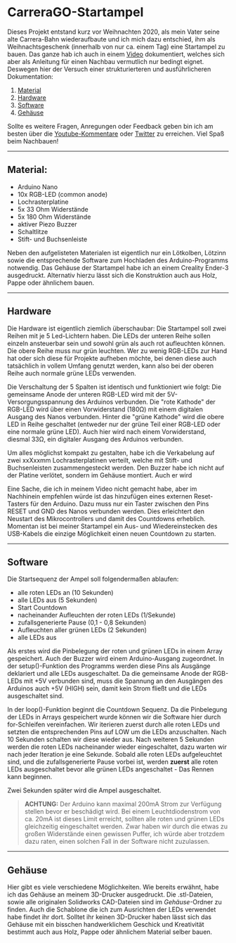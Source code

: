 # CarreraGO-Startampel
Dieses Projekt entstand kurz vor Weihnachten 2020, als mein Vater seine alte Carrera-Bahn wiederaufbaute und ich mich dazu entschied, ihm als Weihnachtsgeschenk (innerhalb von nur ca. einem Tag) eine Startampel zu bauen. Das ganze hab ich auch in einem [Video](https://youtu.be/q5Slh3TaYYY) dokumentiert, welches sich aber als Anleitung für einen Nachbau vermutlich nur bedingt eignet. Deswegen hier der Versuch einer strukturierteren und ausführlicheren Dokumentation:

1. [Material](#material)
2. [Hardware](#hardware)
3. [Software](#software)
4. [Gehäuse](#gehäuse)

Sollte es weitere Fragen, Anregungen oder Feedback geben bin ich am besten über die [Youtube-Kommentare](https://youtu.be/q5Slh3TaYYY) oder [Twitter](https://twitter.com/FeilerMoritz) zu erreichen. Viel Spaß beim Nachbauen! 

---
## Material:

- Arduino Nano
- 10x RGB-LED (common anode)
- Lochrasterplatine 
- 5x 33 Ohm Widerstände
- 5x 180 Ohm Widerstände
- aktiver Piezo Buzzer
- Schaltlitze
- Stift- und Buchsenleiste

Neben den aufgelisteten Materialen ist eigentlich nur ein Lötkolben, Lötzinn sowie die entsprechende Software zum Hochladen des Arduino-Programms notwendig. Das Gehäuse der Startampel habe ich an einem Creality Ender-3 ausgedruckt. Alternativ hierzu lässt sich die Konstruktion auch aus Holz, Pappe oder ähnlichem bauen. 

---
## Hardware
Die Hardware ist eigentlich ziemlich überschaubar: Die Startampel soll zwei Reihen mit je 5 Led-Lichtern haben. Die LEDs der unteren Reihe sollen einzeln ansteuerbar sein und sowohl grün als auch rot aufleuchten können. Die obere Reihe muss nur grün leuchten. Wer zu wenig RGB-LEDs zur Hand hat oder sich diese für Projekte aufheben möchte, bei denen diese auch tatsächlich in vollem Umfang genutzt werden, kann also bei der oberen Reihe auch normale grüne LEDs verwenden.

Die Verschaltung der 5 Spalten ist identisch und funktioniert wie folgt: Die gemeinsame Anode der unteren RGB-LED wird mit der 5V-Versorgungsspannung des Arduinos verbunden. Die "rote Kathode" der RGB-LED wird über einen Vorwiderstand (180Ω) mit einem digitalen Ausgang des Nanos verbunden. Hinter die "grüne Kathode" wird die obere LED in Reihe geschaltet (entweder nur der grüne Teil einer RGB-LED oder eine normale grüne LED). Auch hier wird nach einem Vorwiderstand, diesmal 33Ω, ein digitaler Ausgang des Arduinos verbunden. 

Um alles möglichst kompakt zu gestalten, habe ich die Verkabelung auf zwei xxXxxmm Lochrasterplatinen verteilt, welche mit Stift- und Buchsenleisten zusammengesteckt werden. Den Buzzer habe ich nicht auf der Platine verlötet, sondern im Gehäuse montiert. Auch er wird 

Eine Sache, die ich in meinem Video nicht gemacht habe, aber im Nachhinein empfehlen würde ist das hinzufügen eines externen Reset-Tasters für den Arduino. Dazu muss nur ein Taster zwischen den Pins RESET und GND des Nanos verbunden werden. Dies erleichtert den Neustart des Mikrocontrollers und damit des Countdowns erheblich. Momentan ist bei meiner Startampel ein Aus- und Wiedereinstecken des USB-Kabels die einzige Möglichkeit einen neuen Countdown zu starten. 

---
## Software
Die Startsequenz der Ampel soll folgendermaßen ablaufen:
- alle roten LEDs an (10 Sekunden)
- alle LEDs aus (5 Sekunden)
- Start Countdown
- nacheinander Aufleuchten der roten LEDs (1/Sekunde)
- zufallsgenerierte Pause (0,1 - 0,8 Sekunden)
- Aufleuchten aller grünen LEDs (2 Sekunden)
- alle LEDs aus

Als erstes wird die Pinbelegung der roten und grünen LEDs in einem Array gespeichert. Auch der Buzzer wird einem Arduino-Ausgang zugeordnet. 
In der setup()-Funktion des Programms werden diese Pins als Ausgänge deklariert und alle LEDs ausgeschaltet. Da die gemeinsame Anode der RGB-LEDs mit +5V verbunden sind, muss die Spannung an den Ausgängen des Arduinos auch +5V (HIGH) sein, damit kein Strom fließt und die LEDs ausgeschaltet sind.

In der loop()-Funktion beginnt die Countdown Sequenz. Da die Pinbelegung der LEDs in Arrays gespeichert wurde können wir die Software hier durch for-Schleifen vereinfachen. Wir iterieren zuerst durch alle roten LEDs und setzten die entsprechenden Pins auf LOW um die LEDs anzuschalten. Nach 10 Sekunden schalten wir diese wieder aus. Nach weiteren 5 Sekunden werden die roten LEDs nacheinander wieder eingeschaltet, dazu warten wir nach jeder Iteration je eine Sekunde.
Sobald alle roten LEDs aufgeleuchtet sind, und die zufallsgenerierte Pause vorbei ist, werden **zuerst** alle roten LEDs ausgeschaltet bevor alle grünen LEDs angeschaltet - Das Rennen kann beginnen. 

Zwei Sekunden später wird die Ampel ausgeschaltet. 

> **ACHTUNG:** Der Arduino kann maximal 200mA Strom zur Verfügung stellen bevor er beschädigt wird. Bei einem Leuchtdiodenstrom von ca. 20mA ist dieses Limit erreicht, sollten alle roten und grünen LEDs gleichzeitig eingeschaltet werden. Zwar haben wir durch die etwas zu großen Widerstände einen gewissen Puffer, ich würde aber trotzdem dazu raten, einen solchen Fall in der Software nicht zuzulassen. 

--- 
## Gehäuse
Hier gibt es viele verschiedene Möglichkeiten. Wie bereits erwähnt, habe ich das Gehäuse an meinem 3D-Drucker ausgedruckt. Die .stl-Dateien, sowie alle originalen Solidworks CAD-Dateien sind im _Gehäuse_-Ordner zu finden. Auch die Schablone die ich zum Ausrichten der LEDs verwendet habe findet ihr dort. Solltet ihr keinen 3D-Drucker haben lässt sich das Gehäuse mit ein bisschen handwerklichem Geschick und Kreativität bestimmt auch aus Holz, Pappe oder ähnlichem Material selber bauen. 

